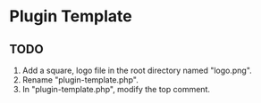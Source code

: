 # Plugin Template

## TODO

1. Add a square, logo file in the root directory named "logo.png".
2. Rename "plugin-template.php".
3. In "plugin-template.php", modify the top comment.
